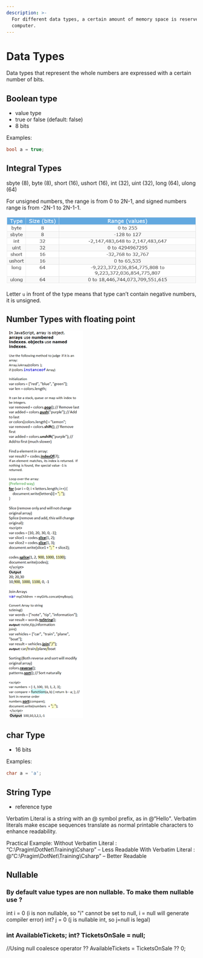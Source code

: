 ```yaml
---
description: >-
  For different data types, a certain amount of memory space is reserved on our
  computer.
---
```


# Data Types

Data types that represent the whole numbers are expressed with a certain number of bits. 

## Boolean type 

* value type
* true or false \(default: false\)
* 8 bits

Examples:

```csharp
bool a = true;
```



## Integral Types

sbyte \(8\), byte \(8\), short \(16\), ushort \(16\), int \(32\), uint \(32\), long \(64\), ulong \(64\)

For unsigned numbers, the range is from 0 to 2N-1, and signed numbers range is from -2N-1 to 2N-1-1.

![integral types](../.gitbook/assets/image%20%2812%29.png)

 Letter `u` in front of the type means that type can’t contain negative numbers, it is unsigned.

## Number Types with floating point

![Number types](../.gitbook/assets/image%20%285%29.png)



## char Type

* 16 bits

Examples:

```csharp
char a = 'a';
```

## String Type  

* reference type

Verbatim Literal is a string with an @ symbol prefix, as in @“Hello". Verbatim literals make escape sequences translate as normal printable characters to enhance readability.

Practical Example: Without Verbatim Literal : “C:\Pragim\DotNet\Training\Csharp” – Less Readable With Verbatim Literal : @“C:\Pragim\DotNet\Training\Csharp” – Better Readable

## Nullable

### By default value types are non nullable. To make them nullable use ? 

int i = 0 \(i is non nullable, so "i" cannot be set to null, i = null will generate compiler error\) int? j = 0 \(j is nullable int, so j=null is legal\)

### int AvailableTickets; int? TicketsOnSale = null;

//Using null coalesce operator ?? AvailableTickets = TicketsOnSale ?? 0;



